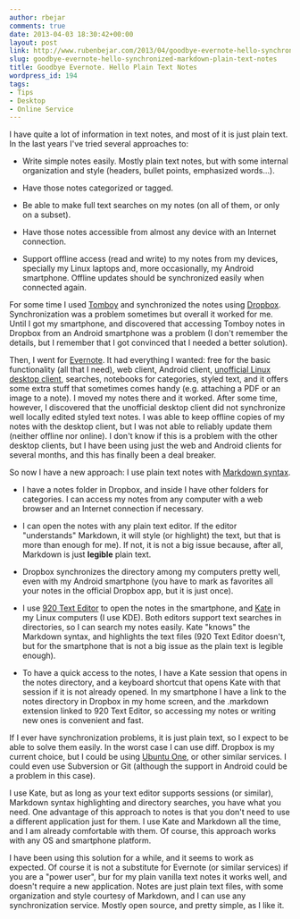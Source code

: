 ```yaml
---
author: rbejar
comments: true
date: 2013-04-03 18:30:42+00:00
layout: post
link: http://www.rubenbejar.com/2013/04/goodbye-evernote-hello-synchronized-markdown-plain-text-notes/
slug: goodbye-evernote-hello-synchronized-markdown-plain-text-notes
title: Goodbye Evernote. Hello Plain Text Notes
wordpress_id: 194
tags:
- Tips
- Desktop
- Online Service
---
```


I have quite a lot of information in text notes, and most of it is just plain text. In the last years I've tried several approaches to:



	
  * Write simple notes easily. Mostly plain text notes, but with some internal organization and style (headers, bullet points, emphasized words...).

	
  * Have those notes categorized or tagged.

	
  * Be able to make full text searches on my notes (on all of them, or only on a subset).

	
  * Have those notes accessible from almost any device with an Internet connection.

	
  * Support offline access (read and write) to my notes from my devices, specially my Linux laptops and, more occasionally, my Android smartphone. Offline updates should be synchronized easily when connected again.


For some time I used [Tomboy](http://projects.gnome.org/tomboy/) and synchronized the notes using [Dropbox](https://www.dropbox.com/). Synchronization was a problem sometimes but overall it worked for me. Until I got my smartphone, and discovered that accessing Tomboy notes in Dropbox from an Android smartphone was a problem (I don't remember the details, but I remember that I got convinced that I needed a better solution).

Then, I went for [Evernote](https://www.evernote.com/). It had everything I wanted: free for the basic functionality (all that I need), web client, Android client, [unofficial Linux desktop client](http://sourceforge.net/projects/nevernote/), searches, notebooks for categories, styled text, and it offers some extra stuff that sometimes comes handy (e.g. attaching a PDF or an image to a note). I moved my notes there and it worked. After some time, however, I discovered that the unofficial desktop client did not synchronize well locally edited styled text notes. I was able to keep offline copies of my notes with the desktop client, but I was not able to reliably update them (neither offline nor online). I don't know if this is a problem with the other desktop clients, but I have been using just the web and Android clients for several months, and this has finally been a deal breaker.

So now I have a new approach: I use plain text notes with [Markdown syntax](http://daringfireball.net/projects/markdown/syntax).



	
  * I have a notes folder in Dropbox, and inside I have other folders for categories. I can access my notes from any computer with a web browser and an Internet connection if necessary.

	
  * I can open the notes with any plain text editor. If the editor "understands" Markdown, it will style (or highlight) the text, but that is more than enough for me). If not, it is not a big issue because, after all, Markdown is just **legible** plain text.

	
  * Dropbox synchronizes the directory among my computers pretty well, even with my Android smartphone (you have to mark as favorites all your notes in the official Dropbox app, but it is just once).

	
  * I use [920 Text Editor](https://play.google.com/store/apps/details?id=com.jecelyin.editor&hl=es) to open the notes in the smartphone, and [Kate](http://kate-editor.org/) in my Linux computers (I use KDE). Both editors support text searches in directories, so I can search my notes easily. Kate "knows" the Markdown syntax, and highlights the text files (920 Text Editor doesn't, but for the smartphone that is not a big issue as the plain text is legible enough).

	
  * To have a quick access to the notes, I have a Kate session that opens in the notes directory, and a keyboard shortcut that opens Kate with that session if it is not already opened. In my smartphone I have a link to the notes directory in Dropbox in my home screen, and the .markdown extension linked to 920 Text Editor, so accessing my notes or writing new ones is convenient and fast.


If I ever have synchronization problems, it is just plain text, so I expect to be able to solve them easily. In the worst case I can use diff. Dropbox is my current choice, but I could be using [Ubuntu One](https://one.ubuntu.com/), or other similar services. I could even use Subversion or Git (although the support in Android could be a problem in this case).

I use Kate, but as long as your text editor supports sessions (or similar), Markdown syntax highlighting and directory searches, you have what you need. One advantage of this approach to notes is that you don't need to use a different application just for them. I use Kate and Markdown all the time, and I am already comfortable with them. Of course, this approach works with any OS and smartphone platform.

I have been using this solution for a while, and it seems to work as expected. Of course it is not a substitute for Evernote (or similar services) if you are a "power user", bur for my plain vanilla text notes it works well, and doesn't require a new application. Notes are just plain text files, with some organization and style courtesy of Markdown, and I can use any synchronization service. Mostly open source, and pretty simple, as I like it.
